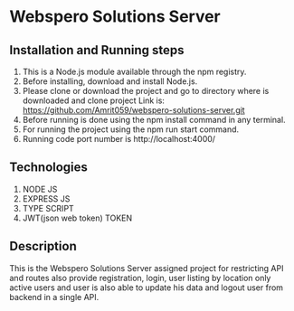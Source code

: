 # Webspero Solutions Server

## Installation and Running steps
1. This is a Node.js module available through the npm registry.
2. Before installing, download and install Node.js.
3. Please clone or download the project and go to directory where is downloaded and clone project Link is: https://github.com/Amrit059/webspero-solutions-server.git
4. Before running is done using the npm install command in any terminal.
5. For running the project using the npm run start command.
6. Running code port number is http://localhost:4000/

## Technologies
1. NODE JS
2. EXPRESS JS
3. TYPE SCRIPT
4. JWT(json web token) TOKEN

## Description
This is the Webspero Solutions Server assigned project for restricting API and routes also provide registration, login, user listing by location only active users and user is also able to update his data and logout user from backend in a single API.
